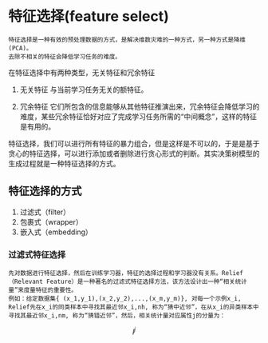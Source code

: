 # 特征选择(feature select)
    特征选择是一种有效的预处理数据的方式，是解决维数灾难的一种方式，另一种方式是降维(PCA)。 
    去除不相关的特征会降低学习任务的难度。
在特征选择中有两种类型，无关特征和冗余特征
1. 无关特征
    与当前学习任务无关的额特征。

2. 冗余特征
    它们所包含的信息能够从其他特征推演出来，冗余特征会降低学习的难度，某些冗余特征恰好对应了完成学习任务所需的“中间概念”，这样的特征是有用的。

特征选择，我们可以进行所有特征的暴力组合，但是这样是不可以的，于是是基于贪心的特征选择，可以进行添加或者删除进行贪心形式的判断。其实决策树模型的生成过程就是一种特征选择的方式。

## 特征选择的方式
1. 过滤式（filter）
2. 包裹式（wrapper）
3. 嵌入式（embedding）

### 过滤式特征选择
    先对数据进行特征选择，然后在训练学习器，特征的选择过程和学习器没有关系。Relief（Relevant Feature）是一种著名的过滤式特征选择方法，该方法设计出一种“相关统计量”来度量特征的重要性。
    例如：给定数据集{ (x_1,y_1),(x_2,y_2),...,(x_m,y_m)}, 对每一个示例x_i, Relief先在x_i的同类样本中寻找其最近邻x_i,nh, 称为“猜中近邻”，在从x_i的异类样本中寻找其最近邻x_i,nm, 称为“猜错近邻”，然后，相关统计量对应属性j的分量为：
$$ l ^ {j} $$
